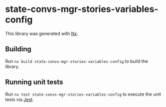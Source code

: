 # state-convs-mgr-stories-variables-config

This library was generated with [Nx](https://nx.dev).

## Building

Run `nx build state-convs-mgr-stories-variables-config` to build the library.

## Running unit tests

Run `nx test state-convs-mgr-stories-variables-config` to execute the unit tests via [Jest](https://jestjs.io).
